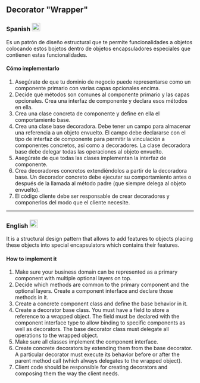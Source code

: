 ## Decorator "Wrapper"

### Spanish <img src="https://cdn.staticaly.com/gh/hjnilsson/country-flags/master/svg/es.svg" width="22" />
Es un patrón de diseño estructural que te permite funcionalidades a objetos colocando estos bojetos dentro de objetos encapsuladores especiales que contienen estas funcionalidades.

#### Cómo implementarlo
1. Asegúrate de que tu dominio de negocio puede representarse como un componente primario con varias capas opcionales encima.
2. Decide qué métodos son comunes al componente primario y las capas opcionales. Crea una interfaz de componente y declara esos métodos en ella.
3. Crea una clase concreta de componente y define en ella el comportamiento base.
4. Crea una clase base decoradora. Debe tener un campo para almacenar una referencia a un objeto envuelto. El campo debe declararse con el tipo de interfaz de componente para permitir la vinculación a componentes concretos, así como a decoradores. La clase decoradora base debe delegar todas las operaciones al objeto envuelto.
5. Asegúrate de que todas las clases implementan la interfaz de componente.
6. Crea decoradores concretos extendiéndolos a partir de la decoradora base. Un decorador concreto debe ejecutar su comportamiento antes o después de la llamada al método padre (que siempre delega al objeto envuelto).
7. El código cliente debe ser responsable de crear decoradores y componerlos del modo que el cliente necesite.

---


### English <img src="https://cdn.staticaly.com/gh/hjnilsson/country-flags/master/svg/gb.svg" width="22" />
It is a structural design pattern that allows to add features to objects placing these objects into special encapsulators which contains their features. 

#### How to implement it
1. Make sure your business domain can be represented as a primary component with multiple optional layers on top.
2. Decide which methods are common to the primary component and the optional layers. Create a component interface and declare those methods in it.
3. Create a concrete component class and define the base behavior in it.
4. Create a decorator base class. You must have a field to store a reference to a wrapped object. The field must be declared with the component interface type to allow binding to specific components as well as decorators. The base decorator class must delegate all operations to the wrapped object.
5. Make sure all classes implement the component interface.
6. Create concrete decorators by extending them from the base decorator. A particular decorator must execute its behavior before or after the parent method call (which always delegates to the wrapped object).
7. Client code should be responsible for creating decorators and composing them the way the client needs.
